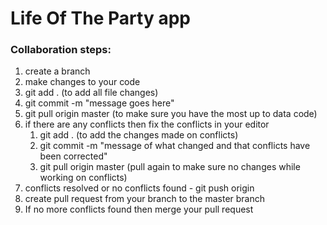 <h1>Life Of The Party app</h1>

<h3>Collaboration steps:</h3>

<ol>
   <li>create a branch <git checkout -b branch-name></li>
   <li>make changes to your code</li>
   <li>git add . (to add all file changes)</li>
   <li>git commit -m "message goes here"</li>
   <li>git pull origin master (to make sure you have the most up to data code)</li>
   <li>if there are any conflicts then fix the conflicts in your editor
      <ol>
         <li>git add . (to add the changes made on conflicts)</li>
         <li>git commit -m "message of what changed and that conflicts have been corrected"</li>
         <li>git pull origin master (pull again to make sure no changes while working on conflicts)</li>
      </ol>
   </li>
   <li>conflicts resolved or no conflicts found - git push origin <your-branch-name></li>
   <li>create pull request from your branch to the master branch</li>
   <li>If no more conflicts found then merge your pull request</li>
</ol>
